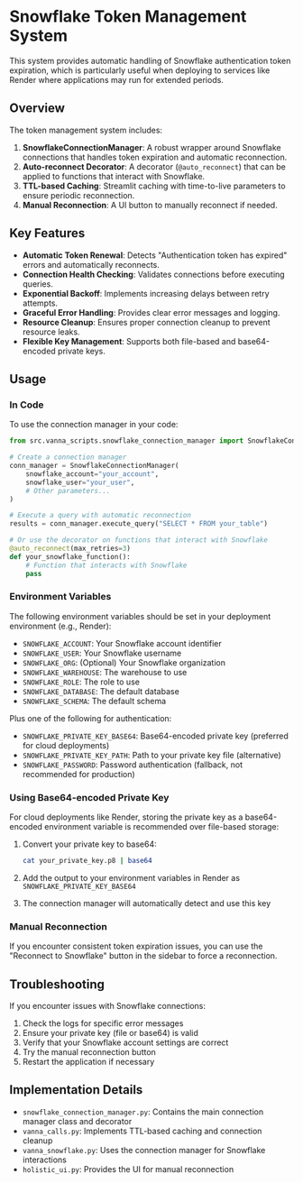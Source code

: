 # Snowflake Token Management System

This system provides automatic handling of Snowflake authentication token expiration, which is particularly useful when deploying to services like Render where applications may run for extended periods.

## Overview

The token management system includes:

1. **SnowflakeConnectionManager**: A robust wrapper around Snowflake connections that handles token expiration and automatic reconnection.
2. **Auto-reconnect Decorator**: A decorator (`@auto_reconnect`) that can be applied to functions that interact with Snowflake.
3. **TTL-based Caching**: Streamlit caching with time-to-live parameters to ensure periodic reconnection.
4. **Manual Reconnection**: A UI button to manually reconnect if needed.

## Key Features

- **Automatic Token Renewal**: Detects "Authentication token has expired" errors and automatically reconnects.
- **Connection Health Checking**: Validates connections before executing queries.
- **Exponential Backoff**: Implements increasing delays between retry attempts.
- **Graceful Error Handling**: Provides clear error messages and logging.
- **Resource Cleanup**: Ensures proper connection cleanup to prevent resource leaks.
- **Flexible Key Management**: Supports both file-based and base64-encoded private keys.

## Usage

### In Code

To use the connection manager in your code:

```python
from src.vanna_scripts.snowflake_connection_manager import SnowflakeConnectionManager, auto_reconnect

# Create a connection manager
conn_manager = SnowflakeConnectionManager(
    snowflake_account="your_account",
    snowflake_user="your_user",
    # Other parameters...
)

# Execute a query with automatic reconnection
results = conn_manager.execute_query("SELECT * FROM your_table")

# Or use the decorator on functions that interact with Snowflake
@auto_reconnect(max_retries=3)
def your_snowflake_function():
    # Function that interacts with Snowflake
    pass
```

### Environment Variables

The following environment variables should be set in your deployment environment (e.g., Render):

- `SNOWFLAKE_ACCOUNT`: Your Snowflake account identifier
- `SNOWFLAKE_USER`: Your Snowflake username
- `SNOWFLAKE_ORG`: (Optional) Your Snowflake organization
- `SNOWFLAKE_WAREHOUSE`: The warehouse to use
- `SNOWFLAKE_ROLE`: The role to use
- `SNOWFLAKE_DATABASE`: The default database
- `SNOWFLAKE_SCHEMA`: The default schema

Plus one of the following for authentication:

- `SNOWFLAKE_PRIVATE_KEY_BASE64`: Base64-encoded private key (preferred for cloud deployments)
- `SNOWFLAKE_PRIVATE_KEY_PATH`: Path to your private key file (alternative)
- `SNOWFLAKE_PASSWORD`: Password authentication (fallback, not recommended for production)

### Using Base64-encoded Private Key

For cloud deployments like Render, storing the private key as a base64-encoded environment variable is recommended over file-based storage:

1. Convert your private key to base64:
   ```bash
   cat your_private_key.p8 | base64
   ```

2. Add the output to your environment variables in Render as `SNOWFLAKE_PRIVATE_KEY_BASE64`

3. The connection manager will automatically detect and use this key

### Manual Reconnection

If you encounter consistent token expiration issues, you can use the "Reconnect to Snowflake" button in the sidebar to force a reconnection.

## Troubleshooting

If you encounter issues with Snowflake connections:

1. Check the logs for specific error messages
2. Ensure your private key (file or base64) is valid
3. Verify that your Snowflake account settings are correct
4. Try the manual reconnection button
5. Restart the application if necessary

## Implementation Details

- `snowflake_connection_manager.py`: Contains the main connection manager class and decorator
- `vanna_calls.py`: Implements TTL-based caching and connection cleanup
- `vanna_snowflake.py`: Uses the connection manager for Snowflake interactions
- `holistic_ui.py`: Provides the UI for manual reconnection 